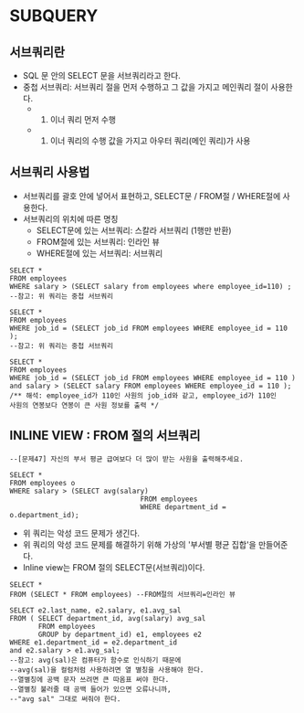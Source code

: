 # SUBQUERY

## 서브쿼리란 

* SQL 문 안의 SELECT 문을 서브쿼리라고 한다.
* 중첩 서브쿼리: 서브쿼리 절을 먼저 수행하고 그 값을 가지고 메인쿼리 절이 사용한다.
  * 1. 이너 쿼리 먼저 수행
  * 1. 이너 쿼리의 수행 값을 가지고 아우터 쿼리\(메인 쿼리\)가 사용

## 서브쿼리 사용법 

* 서브쿼리를 괄호 안에 넣어서 표현하고, SELECT문 / FROM절 / WHERE절에 사용한다.
* 서브쿼리의 위치에 따른 명칭
  * SELECT문에 있는 서브쿼리: 스칼라 서브쿼리 \(1행만 반환\)
  * FROM절에 있는 서브쿼리: 인라인 뷰
  * WHERE절에 있는 서브쿼리: 서브쿼리

```text
SELECT * 
FROM employees 
WHERE salary > (SELECT salary from employees where employee_id=110) ;
--참고: 위 쿼리는 중첩 서브쿼리 

SELECT * 
FROM employees 
WHERE job_id = (SELECT job_id FROM employees WHERE employee_id = 110 );
--참고: 위 쿼리는 중첩 서브쿼리 

SELECT * 
FROM employees
WHERE job_id = (SELECT job_id FROM employees WHERE employee_id = 110 )
and salary > (SELECT salary FROM employees WHERE employee_id = 110 );
/** 해석: employee_id가 110인 사원의 job_id와 같고, employee_id가 110인 
사원의 연봉보다 연봉이 큰 사원 정보를 출력 */
```

## INLINE VIEW : FROM 절의 서브쿼리 

```text
--[문제47] 자신의 부서 평균 급여보다 더 많이 받는 사원을 출력해주세요. 

SELECT * 
FROM employees o
WHERE salary > (SELECT avg(salary) 
								FROM employees 
								WHERE department_id = o.department_id);
```

* 위 쿼리는 악성 코드 문제가 생긴다.
* 위 쿼리의 악성 코드 문제를 해결하기 위해 가상의 '부서별 평균 집합'을 만들어준다.
* Inline view는 FROM 절의 SELECT문\(서브쿼리\)이다.

```text
SELECT *
FROM (SELECT * FROM employees) --FROM절의 서브쿼리=인라인 뷰

SELECT e2.last_name, e2.salary, e1.avg_sal
FROM ( SELECT department_id, avg(salary) avg_sal 
       FROM employees 
       GROUP by department_id) e1, employees e2
WHERE e1.department_id = e2.department_id 
and e2.salary > e1.avg_sal;
--참고: avg(sal)은 컴퓨터가 함수로 인식하기 때문에
--avg(sal)을 컬럼처럼 사용하려면 열 별칭을 사용해야 한다. 
--열별칭에 공백 문자 쓰려면 큰 따옴표 써야 한다. 
--열별칭 불러줄 때 공백 들어가 있으면 오류나니까, 
--"avg sal" 그대로 써줘야 한다.
```

